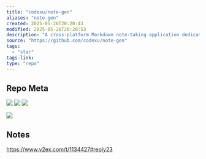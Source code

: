 ```yaml
---
title: "codexu/note-gen"
aliases: "note-gen"
created: 2025-05-26T20:20:43
modified: 2025-05-26T20:20:53
description: "A cross-platform Markdown note-taking application dedicated to using AI to bridge recording and writing, organizing fragmented knowledge into a readable note."
source: "https://github.com/codexu/note-gen"
tags:
  - "star"
tags-link:
type: "repo"
---
```


## Repo Meta

![](https://img.shields.io/github/stars/codexu/note-gen?style=for-the-badge&label=stars) ![](https://img.shields.io/github/repo-size/codexu/note-gen?style=for-the-badge&label=size) ![](https://img.shields.io/github/created-at/codexu/note-gen?style=for-the-badge&label=since)

[![](https://github-readme-stats.vercel.app/api/pin/?username=codexu&repo=note-gen&bg_color=00000000)](https://github.com/codexu/note-gen)

## Notes

https://www.v2ex.com/t/1134427#reply23
